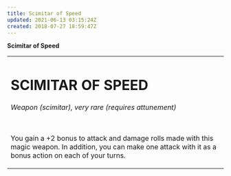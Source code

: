 ```yaml
---
title: Scimitar of Speed
updated: 2021-06-13 03:15:24Z
created: 2018-07-27 18:59:47Z
---
```


**Scimitar of Speed**

<table><tbody><tr class="odd"><td><h1 id="scimitar-of-speed"><strong>SCIMITAR OF SPEED</strong></h1><p><em>Weapon (scimitar), very rare (requires attunement)</em></p><p> </p><p>You gain a +2 bonus to attack and damage rolls made with this magic weapon. In addition, you can make one attack with it as a bonus action on each of your turns.</p></td></tr></tbody></table>